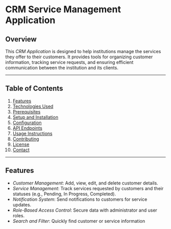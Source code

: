 # CRM Service Management Application

## Overview

This *CRM Application* is designed to help institutions manage the services they offer to their customers. It provides tools for organizing customer information, tracking service requests, and ensuring efficient communication between the institution and its clients.

---

## Table of Contents

1. [Features](#features)  
2. [Technologies Used](#technologies-used)  
3. [Prerequisites](#prerequisites)  
4. [Setup and Installation](#setup-and-installation)  
5. [Configuration](#configuration)  
6. [API Endpoints](#api-endpoints)  
7. [Usage Instructions](#usage-instructions)  
8. [Contributing](#contributing)  
9. [License](#license)  
10. [Contact](#contact)  

---

## Features

- *Customer Management*: Add, view, edit, and delete customer details.
- *Service Management*: Track services requested by customers and their statuses (e.g., Pending, In Progress, Completed).
- *Notification System*: Send notifications to customers for service updates.
- *Role-Based Access Control*: Secure data with administrator and user roles.
- *Search and Filter*: Quickly find customer or service information
